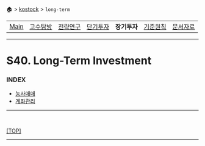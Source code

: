 🏠 > [kostock](../) > `long-term`

<table>
  <tr>
    <td><a href="../">Main</a></td>
    <td><a href="../s10_experts/" >고수탐방</a></td>
    <td><a href="../s20_research/" >전략연구</a></td>
    <td><a href="../s30_short-term/" >단기투자</a></td>
    <td><b href="../s40_long-term/" >장기투자</b></td>
    <td><a href="../s50_principles/" >기준원칙</a></td>
    <td><a href="../s90_database/" >문서자료</a></td>
  </tr>
</table>

---
# S40. Long-Term Investment

### INDEX
- [농사매매](./수식관리자/)
- [계좌관리](./조건검색기/)

---

<br/>

[[TOP]](#index)

---
